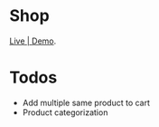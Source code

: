 # Shop

 [Live | Demo](https://shopping-ashen.vercel.app/).

# Todos
- Add multiple same product to cart
- Product categorization

